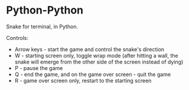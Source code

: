 # Python-Python
Snake for terminal, in Python.


Controls:
*   Arrow keys - start the game and control the snake's direction
*   W - starting screen only, toggle wrap mode (after hitting a wall, the snake will emerge from the other side of the screen instead of dying)
*   P - pause the game
*   Q - end the game, and on the game over screen - quit the game
*   R - game over screen only, restart to the starting screen
